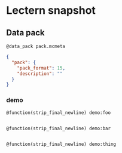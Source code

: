 # Lectern snapshot

## Data pack

`@data_pack pack.mcmeta`

```json
{
  "pack": {
    "pack_format": 15,
    "description": ""
  }
}
```

### demo

`@function(strip_final_newline) demo:foo`

```mcfunction

```

`@function(strip_final_newline) demo:bar`

```mcfunction

```

`@function(strip_final_newline) demo:thing`

```mcfunction

```
